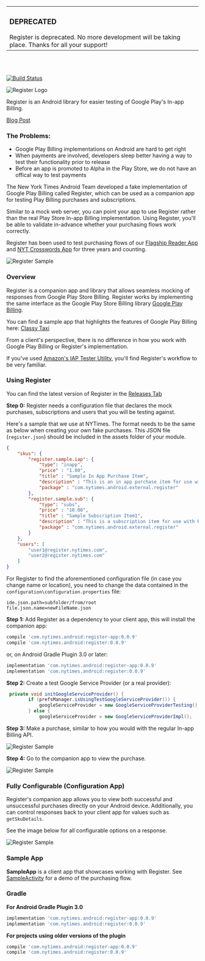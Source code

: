 <table>
  <tr>
    <td>
        <h3>DEPRECATED</h3>
        Register is deprecated. No more development will be taking place. Thanks for all your support!
    </td>
  </tr>
</table>
<br/><br/>

[![Build Status](https://travis-ci.org/nytimes/Register.svg?branch=master)](https://travis-ci.org/nytimes/Register)

![Register Logo](https://github.com/nytm/register/blob/master/images/register-logo.png?raw=true)

Register is an Android library for easier testing of Google Play's In-app Billing.


[Blog Post](https://open.nytimes.com/register-better-in-app-billing-testing-on-android-73af5fcc36dc)

### The Problems:

+ Google Play Billing implementations on Android are hard to get right
+ When payments are involved, developers sleep better having a way to test their functionality prior to release
+ Before an app is promoted to Alpha in the Play Store, we do not have an offical way to test payments

The New York Times Android Team developed a fake implementation of Google Play Billing called Register, which can be used as a companion app for testing Play Billing purchases and subscriptions. 

Similar to a mock web server, you can point your app to use Register rather than the real Play Store In-app Billing implementation. Using Register, you'll be able to validate in-advance whether your purchasing flows work correctly.

Register has been used to test purchasing flows of our [Flagship Reader App](https://play.google.com/store/apps/details?id=com.nytimes.android&hl=en) and [NYT Crosswords App](https://play.google.com/store/apps/details?id=com.nytimes.crossword&hl=en) for three years and counting.

![Register Sample](https://github.com/nytm/register/blob/master/images/registerCompanion.png?raw=true)

### Overview

Register is a companion app and library that allows seamless mocking of responses from Google Play Store Billing. 
Register works by implementing the same interface as the Google Play Store Billing library [Google Play Billing](https://developer.android.com/google/play/billing/billing_overview).

You can find a sample app that highlights the features of Google Play Billing here: [Classy Taxi](https://github.com/qinci/android-play-billing/tree/master/ClassyTaxi)

From a client's perspective, there is no difference in how you work with Google Play Billing or Register's implementation.

If you've used [Amazon's IAP Tester Utility](https://developer.amazon.com/public/apis/earn/in-app-purchasing/docs-v2/testing-iap), 
you'll find Register's workflow to be very familiar.

### Using Register
You can find the latest version of Register in the [Releases Tab](https://github.com/nytm/Register/releases)

**Step 0:** Register needs a configuration file that declares the mock purchases, subscriptions and users that you will be testing against. 

Here's a sample that we use at NYTimes. The format needs to be the same as below when creating your own fake purchases. This JSON file (`register.json`) should be included in the assets folder of your module.
```json
{
	"skus": {
	    "register.sample.iap": {
			"type": "inapp",
			"price" : "1.00",
			"title" : "Sample In App Purchase Item",
			"description" : "This is an in app purchase item for use with Register sample app",
			"package" : "com.nytimes.android.external.register"
	    },
		"register.sample.sub": {
			"type": "subs",
			"price" : "10.00",
			"title" : "Sample Subscription Item1",
			"description" : "This is a subscription item for use with Register sample app",
			"package" : "com.nytimes.android.external.register"
		}
	},
	"users": [
		"user1@register.nytimes.com",
		"user2@register.nytimes.com"
	]
}

```
For Register to find the aforementioned configuration file (in case you change name or location), you need to change the data contained in the `configuration\configuration.properties` file:
```
ide.json.path=subfolder/from/root
file.json.name=newFileName.json
```

**Step 1:** Add Register as a dependency to your client app, this will install the companion app:
```groovy 
compile 'com.nytimes.android:register-app:0.0.9'
compile 'com.nytimes.android:register:0.0.9'
```

or, on Android Gradle Plugin 3.0 or later:

```groovy 
implementation 'com.nytimes.android:register-app:0.0.9'
implementation 'com.nytimes.android:register:0.0.9'
```

**Step 2:** Create a test Google Service Provider (or a real provider):

```java
 private void initGoogleServiceProvider() {
        if (prefsManager.isUsingTestGoogleServiceProvider()) {
            googleServiceProvider = new GoogleServiceProviderTesting();
        } else {
            googleServiceProvider = new GoogleServiceProviderImpl();
```

**Step 3:** Make a purchase, similar to how you would with the regular In-app Billing API.

![Register Sample](https://github.com/nytm/register/blob/master/images/purchase.png?raw=true)

**Step 4:** Go to the companion app to view the purchase.

![Register Sample](https://github.com/nytm/register/blob/master/images/purchased.png?raw=true)


### Fully Configurable (Configuration App)

Register's companion app allows you to view both successful and unsuccessful purchases directly on your Android device. Additionally, you can control responses back to your client app for values such as `getSkuDetails`.

See the image below for all configurable options on a response.

![Register Sample](https://github.com/nytm/register/blob/master/images/registerCompanion.png?raw=true)

### Sample App

**SampleApp** is a client app that showcases working with Register. See [SampleActivity](https://github.com/nytimes/Register/blob/master/sampleApp/src/main/java/com/nytimes/android/external/register/sample/SampleActivity.kt) for a demo of the purchasing flow.

### Gradle

**For Android Gradle Plugin 3.0**

```groovy 
implementation 'com.nytimes.android:register-app:0.0.9'
implementation 'com.nytimes.android:register:0.0.9'
```

**For projects using older versions of the plugin**

```groovy
compile 'com.nytimes.android:register-app:0.0.9'
compile 'com.nytimes.android:register:0.0.9'
```
